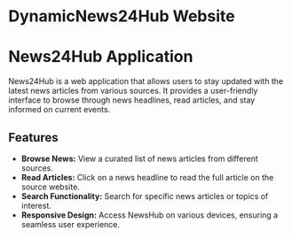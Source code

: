 # DynamicNews24Hub Website

# News24Hub Application

News24Hub is a web application that allows users to stay updated with the latest news articles from various sources. It provides a user-friendly interface to browse through news headlines, read articles, and stay informed on current events.

## Features

- **Browse News:** View a curated list of news articles from different sources.
- **Read Articles:** Click on a news headline to read the full article on the source website.
- **Search Functionality:** Search for specific news articles or topics of interest.
- **Responsive Design:** Access NewsHub on various devices, ensuring a seamless user experience.
